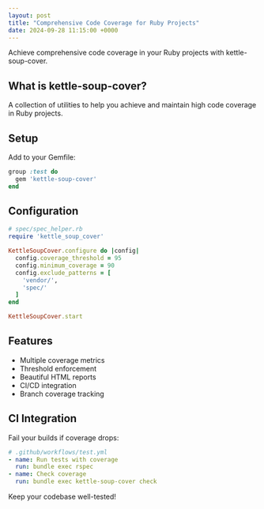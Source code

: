 ```yaml
---
layout: post
title: "Comprehensive Code Coverage for Ruby Projects"
date: 2024-09-28 11:15:00 +0000
---
```


Achieve comprehensive code coverage in your Ruby projects with kettle-soup-cover.

## What is kettle-soup-cover?

A collection of utilities to help you achieve and maintain high code coverage in Ruby projects.

## Setup

Add to your Gemfile:

```ruby
group :test do
  gem 'kettle-soup-cover'
end
```

## Configuration

```ruby
# spec/spec_helper.rb
require 'kettle_soup_cover'

KettleSoupCover.configure do |config|
  config.coverage_threshold = 95
  config.minimum_coverage = 90
  config.exclude_patterns = [
    'vendor/',
    'spec/'
  ]
end

KettleSoupCover.start
```

## Features

- Multiple coverage metrics
- Threshold enforcement
- Beautiful HTML reports
- CI/CD integration
- Branch coverage tracking

## CI Integration

Fail your builds if coverage drops:

```yaml
# .github/workflows/test.yml
- name: Run tests with coverage
  run: bundle exec rspec
- name: Check coverage
  run: bundle exec kettle-soup-cover check
```

Keep your codebase well-tested!

